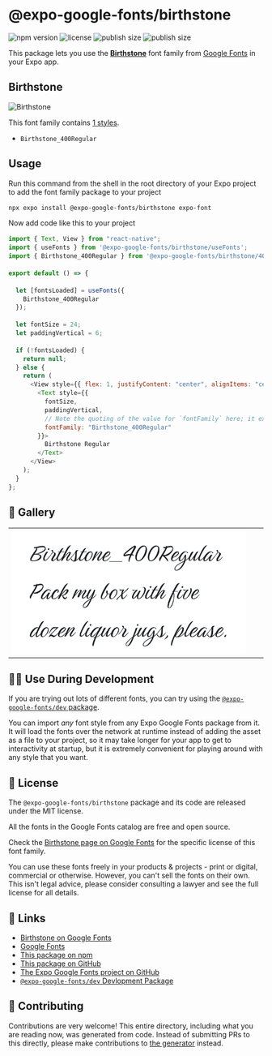 # @expo-google-fonts/birthstone

![npm version](https://flat.badgen.net/npm/v/@expo-google-fonts/birthstone)
![license](https://flat.badgen.net/github/license/expo/google-fonts)
![publish size](https://flat.badgen.net/packagephobia/install/@expo-google-fonts/birthstone)
![publish size](https://flat.badgen.net/packagephobia/publish/@expo-google-fonts/birthstone)

This package lets you use the [**Birthstone**](https://fonts.google.com/specimen/Birthstone) font family from [Google Fonts](https://fonts.google.com/) in your Expo app.

## Birthstone

![Birthstone](./font-family.png)

This font family contains [1 styles](#-gallery).

- `Birthstone_400Regular`

## Usage

Run this command from the shell in the root directory of your Expo project to add the font family package to your project

```sh
npx expo install @expo-google-fonts/birthstone expo-font
```

Now add code like this to your project

```js
import { Text, View } from "react-native";
import { useFonts } from '@expo-google-fonts/birthstone/useFonts';
import { Birthstone_400Regular } from '@expo-google-fonts/birthstone/400Regular';

export default () => {

  let [fontsLoaded] = useFonts({
    Birthstone_400Regular
  });

  let fontSize = 24;
  let paddingVertical = 6;

  if (!fontsLoaded) {
    return null;
  } else {
    return (
      <View style={{ flex: 1, justifyContent: "center", alignItems: "center" }}>
        <Text style={{
          fontSize,
          paddingVertical,
          // Note the quoting of the value for `fontFamily` here; it expects a string!
          fontFamily: "Birthstone_400Regular"
        }}>
          Birthstone Regular
        </Text>
      </View>
    );
  }
};
```

## 🔡 Gallery


||||
|-|-|-|
|![Birthstone_400Regular](./400Regular/Birthstone_400Regular.ttf.png)||||


## 👩‍💻 Use During Development

If you are trying out lots of different fonts, you can try using the [`@expo-google-fonts/dev` package](https://github.com/expo/google-fonts/tree/master/font-packages/dev#readme).

You can import _any_ font style from any Expo Google Fonts package from it. It will load the fonts over the network at runtime instead of adding the asset as a file to your project, so it may take longer for your app to get to interactivity at startup, but it is extremely convenient for playing around with any style that you want.


## 📖 License

The `@expo-google-fonts/birthstone` package and its code are released under the MIT license.

All the fonts in the Google Fonts catalog are free and open source.

Check the [Birthstone page on Google Fonts](https://fonts.google.com/specimen/Birthstone) for the specific license of this font family.

You can use these fonts freely in your products & projects - print or digital, commercial or otherwise. However, you can't sell the fonts on their own. This isn't legal advice, please consider consulting a lawyer and see the full license for all details.

## 🔗 Links

- [Birthstone on Google Fonts](https://fonts.google.com/specimen/Birthstone)
- [Google Fonts](https://fonts.google.com/)
- [This package on npm](https://www.npmjs.com/package/@expo-google-fonts/birthstone)
- [This package on GitHub](https://github.com/expo/google-fonts/tree/master/font-packages/birthstone)
- [The Expo Google Fonts project on GitHub](https://github.com/expo/google-fonts)
- [`@expo-google-fonts/dev` Devlopment Package](https://github.com/expo/google-fonts/tree/master/font-packages/dev)

## 🤝 Contributing

Contributions are very welcome! This entire directory, including what you are reading now, was generated from code. Instead of submitting PRs to this directly, please make contributions to [the generator](https://github.com/expo/google-fonts/tree/master/packages/generator) instead.
